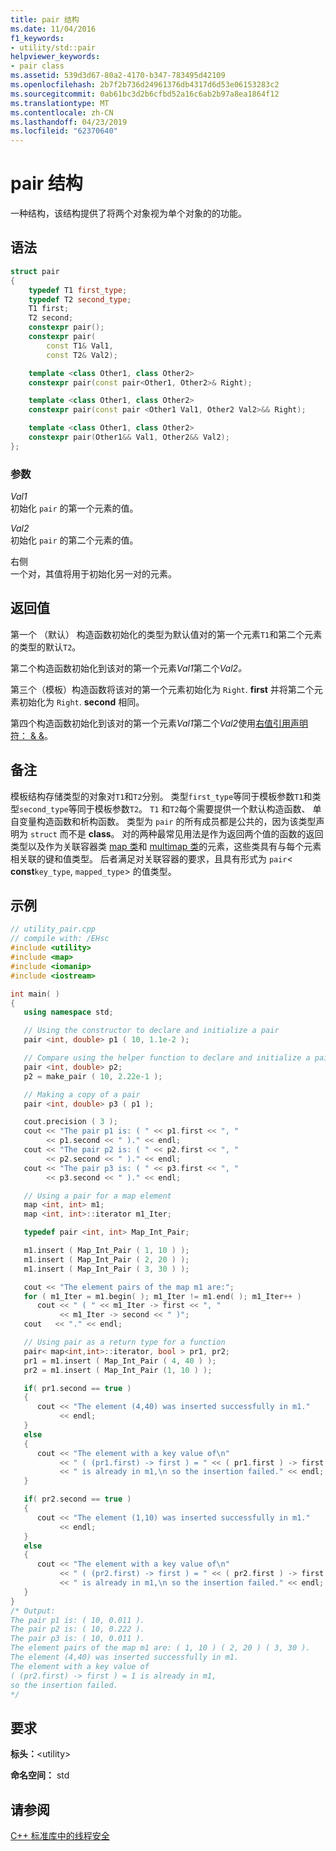 ```yaml
---
title: pair 结构
ms.date: 11/04/2016
f1_keywords:
- utility/std::pair
helpviewer_keywords:
- pair class
ms.assetid: 539d3d67-80a2-4170-b347-783495d42109
ms.openlocfilehash: 2b7f2b736d24961376db4317d6d53e06153283c2
ms.sourcegitcommit: 0ab61bc3d2b6cfbd52a16c6ab2b97a8ea1864f12
ms.translationtype: MT
ms.contentlocale: zh-CN
ms.lasthandoff: 04/23/2019
ms.locfileid: "62370640"
---
```

# <a name="pair-structure"></a>pair 结构

一种结构，该结构提供了将两个对象视为单个对象的的功能。

## <a name="syntax"></a>语法

```cpp
struct pair
{
    typedef T1 first_type;
    typedef T2 second_type;
    T1 first;
    T2 second;
    constexpr pair();
    constexpr pair(
        const T1& Val1,
        const T2& Val2);

    template <class Other1, class Other2>
    constexpr pair(const pair<Other1, Other2>& Right);

    template <class Other1, class Other2>
    constexpr pair(const pair <Other1 Val1, Other2 Val2>&& Right);

    template <class Other1, class Other2>
    constexpr pair(Other1&& Val1, Other2&& Val2);
};
```

### <a name="parameters"></a>参数

*Val1*<br/>
初始化 `pair` 的第一个元素的值。

*Val2*<br/>
初始化 `pair` 的第二个元素的值。

右侧<br/>
一个对，其值将用于初始化另一对的元素。

## <a name="return-value"></a>返回值

第一个 （默认） 构造函数初始化的类型为默认值对的第一个元素`T1`和第二个元素的类型的默认`T2`。

第二个构造函数初始化到该对的第一个元素*Val1*第二个*Val2。*

第三个（模板）构造函数将该对的第一个元素初始化为 `Right`. **first** 并将第二个元素初始化为 `Right`. **second** 相同。

第四个构造函数初始化到该对的第一个元素*Val1*第二个*Val2*使用[右值引用声明符： & &](../cpp/rvalue-reference-declarator-amp-amp.md)。

## <a name="remarks"></a>备注

模板结构存储类型的对象对`T1`和`T2`分别。 类型`first_type`等同于模板参数`T1`和类型`second_type`等同于模板参数`T2`。 `T1` 和`T2`每个需要提供一个默认构造函数、 单自变量构造函数和析构函数。 类型为 `pair` 的所有成员都是公共的，因为该类型声明为 `struct` 而不是 **class**。 对的两种最常见用法是作为返回两个值的函数的返回类型以及作为关联容器类 [map 类](../standard-library/map-class.md)和 [multimap 类](../standard-library/multimap-class.md)的元素，这些类具有与每个元素相关联的键和值类型。 后者满足对关联容器的要求，且具有形式为 `pair`< **const**`key_type`, `mapped_type`> 的值类型。

## <a name="example"></a>示例

```cpp
// utility_pair.cpp
// compile with: /EHsc
#include <utility>
#include <map>
#include <iomanip>
#include <iostream>

int main( )
{
   using namespace std;

   // Using the constructor to declare and initialize a pair
   pair <int, double> p1 ( 10, 1.1e-2 );

   // Compare using the helper function to declare and initialize a pair
   pair <int, double> p2;
   p2 = make_pair ( 10, 2.22e-1 );

   // Making a copy of a pair
   pair <int, double> p3 ( p1 );

   cout.precision ( 3 );
   cout << "The pair p1 is: ( " << p1.first << ", "
        << p1.second << " )." << endl;
   cout << "The pair p2 is: ( " << p2.first << ", "
        << p2.second << " )." << endl;
   cout << "The pair p3 is: ( " << p3.first << ", "
        << p3.second << " )." << endl;

   // Using a pair for a map element
   map <int, int> m1;
   map <int, int>::iterator m1_Iter;

   typedef pair <int, int> Map_Int_Pair;

   m1.insert ( Map_Int_Pair ( 1, 10 ) );
   m1.insert ( Map_Int_Pair ( 2, 20 ) );
   m1.insert ( Map_Int_Pair ( 3, 30 ) );

   cout << "The element pairs of the map m1 are:";
   for ( m1_Iter = m1.begin( ); m1_Iter != m1.end( ); m1_Iter++ )
      cout << " ( " << m1_Iter -> first << ", "
           << m1_Iter -> second << " )";
   cout   << "." << endl;

   // Using pair as a return type for a function
   pair< map<int,int>::iterator, bool > pr1, pr2;
   pr1 = m1.insert ( Map_Int_Pair ( 4, 40 ) );
   pr2 = m1.insert ( Map_Int_Pair (1, 10 ) );

   if( pr1.second == true )
   {
      cout << "The element (4,40) was inserted successfully in m1."
           << endl;
   }
   else
   {
      cout << "The element with a key value of\n"
           << " ( (pr1.first) -> first ) = " << ( pr1.first ) -> first
           << " is already in m1,\n so the insertion failed." << endl;
   }

   if( pr2.second == true )
   {
      cout << "The element (1,10) was inserted successfully in m1."
           << endl;
   }
   else
   {
      cout << "The element with a key value of\n"
           << " ( (pr2.first) -> first ) = " << ( pr2.first ) -> first
           << " is already in m1,\n so the insertion failed." << endl;
   }
}
/* Output:
The pair p1 is: ( 10, 0.011 ).
The pair p2 is: ( 10, 0.222 ).
The pair p3 is: ( 10, 0.011 ).
The element pairs of the map m1 are: ( 1, 10 ) ( 2, 20 ) ( 3, 30 ).
The element (4,40) was inserted successfully in m1.
The element with a key value of
( (pr2.first) -> first ) = 1 is already in m1,
so the insertion failed.
*/
```

## <a name="requirements"></a>要求

**标头：**\<utility>

**命名空间：** std

## <a name="see-also"></a>请参阅

[C++ 标准库中的线程安全](../standard-library/thread-safety-in-the-cpp-standard-library.md)<br/>
